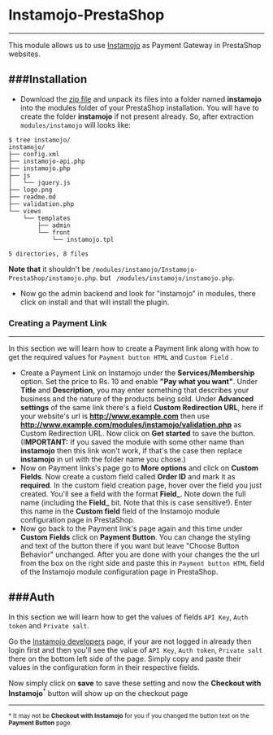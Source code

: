 Instamojo-PrestaShop  
====
----
This module allows us to use [Instamojo](https://www.instamojo.com) as Payment Gateway in PrestaShop websites.

###Installation
---
- Download the [zip file](https://github.com/ashwch/Instamojo-PrestaShop/archive/master.zip) and unpack its files into a folder named **instamojo** into the modules folder of your PrestaShop installation. You will have to create the folder **instamojo** if not present already. So, after extraction `modules/instamojo` will looks like: 

```
$ tree instamojo/
instamojo/
├── config.xml
├── instamojo-api.php
├── instamojo.php
├── js
│   └── jquery.js
├── logo.png
├── readme.md
├── validation.php
└── views
    └── templates
        ├── admin
        └── front
            └── instamojo.tpl

5 directories, 8 files
```

**Note that** it shouldn't be `/modules/instamojo/Instamojo-PrestaShop/instamojo.php`. but ` /modules/instamojo/instamojo.php`. 

- Now go the admin backend and look for "instamojo" in modules, there click on install and that will install the plugin.

### Creating a Payment Link
----
In this section we will learn how to create a Payment link along with how to get the required values for `Payment button HTML` and `Custom Field` .

- Create a Payment Link on Instamojo under the **Services/Membership** option. Set the price to Rs. 10 and enable **"Pay what you want"**.  Under **Title** and **Description**, you may enter something that describes your business and the nature of the products being sold. Under **Advanced settings** of the same link there's a field **Custom Redirection URL**, here if your website's url is **http://www.example.com** then use **http://www.example.com/modules/instamojo/validation.php** as Custom Redirection URL.
Now click on **Get started** to save the button. 
(I**MPORTANT:** If you saved the module with some other name than **instamojo** then this link won't work, if that's the case then replace **instamojo** in url with the folder name you chose.)
- Now on Payment links's page go to **More options** and click on **Custom Fields**. Now create a custom field called **Order ID** and mark it as **required**. In the custom field creation page, hover over the field you just created. You'll see a field with the format **Field_**. Note down the full name (including the **Field_** bit. Note that this is case sensitive!). Enter this name in the **Custom field** field of the Instamojo module configuration page in PrestaShop.
- Now go back to the Payment link's page again and this time under **Custom Fields** click on **Payment Button**. You can change the styling and text of the button there if you want but leave "Choose Button Behavior" unchanged. After you are done with your changes the the url from the box on the right side and paste this in `Payment button HTML` field of the Instamojo module configuration page in PrestaShop.

###Auth
---
In this section we will learn how to get the values of fields  `API Key`,  `Auth token` and `Private salt`.

Go the [Instamojo developers](https://www.instamojo.com/developers/) page, if your are not logged in already then login first and then you'll see the value of `API Key`,  `Auth token`,  `Private salt` there on the bottom left side of the page. Simply copy and paste their values in the configuration form in their respective fields.

Now simply click on **save** to save these setting and now the **Checkout with Instamojo**<sup>*</sup> button will show up on the checkout page

---
<sub>* It may not be **Checkout with Instamojo** for you if you changed the button text on the **Payment Button** page.</sub>
